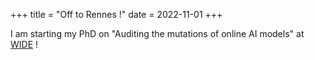 +++
title = "Off to Rennes !"
date = 2022-11-01
+++

I am starting my PhD on "Auditing the mutations of online AI models" at
[WIDE](https://team.inria.fr/wide/) !